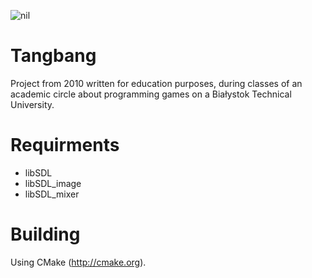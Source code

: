 ![nil](http://adam.skobo.pl/wp-content/uploads/2014/12/tangbang06-430x283.png)

# Tangbang

Project from 2010 written for education purposes, during classes of an
academic circle about programming games on a Białystok Technical
University.

# Requirments

- libSDL
- libSDL_image
- libSDL_mixer

# Building

Using CMake (http://cmake.org).